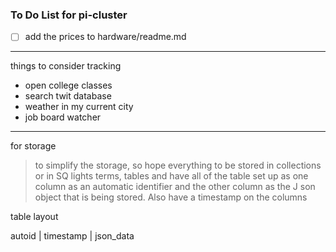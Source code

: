 ### To Do List for pi-cluster

- [ ] add the prices to hardware/readme.md 

----------------------------------- 

things to consider tracking

- open college classes
- search twit database
- weather in my current city
- job board watcher

---

for storage

> to simplify the storage, so hope everything to be stored in collections or in SQ lights terms, tables and have all of the table set up as one column as an automatic identifier and the other column as the J son object that is being stored. Also have a timestamp on the columns

table layout

autoid | timestamp | json_data